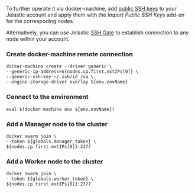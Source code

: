 To further operate it via docker-machine, add [public SSH keys](https://docs.jelastic.com/ssh-add-key) to your Jelastic account and apply them with the _Import Public SSH Keys_ add-on for the correspoding nodes. 

Alternatively, you can use Jelastic [SSH Gate](https://docs.jelastic.com/ssh-gate) to establish connection to any node within your account.

### Create docker-machine remote connection
```
docker-machine create --driver generic \
--generic-ip-address=${nodes.cp.first.extIPs[0]} \
--generic-ssh-key ~/.ssh/id_rsa \
--engine-storage-driver overlay ${env.envName}
```

### Connect to the environment
```
eval $(docker-machine env ${env.envName})
```

### Add a Manager node to the cluster
```
docker swarm join \
--token ${globals.manager_token} \
${nodes.cp.first.extIPs[0]}:2377
```

### Add a Worker node to the cluster
```
docker swarm join \
--token ${globals.worker_token} \
${nodes.cp.first.extIPs[0]}:2377
```
